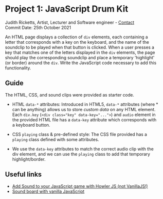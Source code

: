 
##
# Project 1: JavaScript Drum Kit

Judith Ricketts, Artist, Lecturer and Software engineer - [Contact](https://lovespictures.com/)  
Commit Date: 25th October 2021

An HTML page displays a collection of `div` elements, each containing a letter
  that corresponds with a key on the keyboard, and the name of the soundclip to be
  played when that button is clicked. When a user presses a key that matches
  one of the letters displayed in the `div` elements, the page should play 
  the corresponding soundclip and place a temporary 'highlight' (or border) 
  around the `div`. Write the JavaScript code necessary to add this functionality.

## Guide

The HTML, CSS, and sound clips were provided as starter code.

- HTML `data-*` attributes: Introduced in HTML5, `data-*` attributes (where * can
    be anything) allows us to store _custom data_ on any HTML element. Each
    `div.key` (`<div class="key" data-key="...">`) and `audio` element in the 
    provided HTML file has a `data-key` attribute which corresponds with a keyboard button.

- CSS `playing` class & pre-defined style: The CSS file provided has a `playing`
    class defined with some attributes.

- We use the `data-key` attributes to match the correct audio clip with the div element,
  and we can use the `playing` class to add that temporary highlight/border.


## Useful links
 
* [Add Sound to your JavaScript game with Howler JS (not VanillaJS!)](https://www.youtube.com/watch?v=hn7MhPt24L4&ab_channel=DrewConley)
* [Sound board with vanilla JavaScript](https://www.youtube.com/watch?v=E-v4SSCG6i4&ab_channel=WebDev)



<!-- **Steps:**

 1. Add an _event listener_ to the entire window object that is listening for a 
  `keydown` event; the function that we will provide as the _callback_ will be
  defined next. For now, decide on what the function name will be and provide
  that name as the second argument for our event listener.

2. Create a function with the name that you decided on in step 1. 
    - The function should accept one parameter, the _event_ which the function is going to handle. 
    - In the body of the function, declare and define two variables that will 
      reference the  _div and audio elements_ that correspond with the keypress which 
      triggered the function (if such elements exist). 
    - If the key pressed doesn't match one of the keys defined on our page we don't 
      need to proceed any further, but if it does then we can use the variable 
      referencing the `div` element to add the `playing` class to it, and we can use 
      the variable referencing the `audio` element to play the audio file.

3. Declare & define a variable which will reference all the HTML elements on our
  page with a class `key`.

4. Iterate through the HTML elements and add an _event listener_ to each one that will
  fire on the `transitionend` event. Provide another function (name of your choice)
  as the second argument which will be responsible for **removing** the `playing`
  class.

5. Create a function with the name that was used in step 4.
    - This function (event handler) will fire when the `playing` class is added
      to an element and the transition animation completes. The event provided
      to the function as an argument will contain a reference to the `TransitionEvent`
      (or events) with the CSS property's name which was transitioned into.
    - The function should only be concerned with the `transform` property, as this
      property defines the time the animation will take, and we don't want to remove
      the class until the transformation is complete.
    - If there is an event with a property name `transform`, target the _function 
      context_ (the HTML element to which the event listener was attached) and remove
      the `playing` class.

 -->
